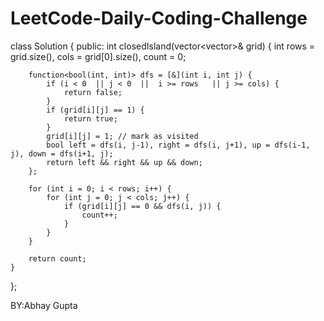 # LeetCode-Daily-Coding-Challenge



class Solution {
public:
    int closedIsland(vector<vector<int>>& grid) {
        int rows = grid.size(), cols = grid[0].size(), count = 0;
        
        function<bool(int, int)> dfs = [&](int i, int j) {
            if (i < 0  || j < 0  ||  i >= rows   || j >= cols) {
                return false;
            }
            if (grid[i][j] == 1) {
                return true;
            }
            grid[i][j] = 1; // mark as visited
            bool left = dfs(i, j-1), right = dfs(i, j+1), up = dfs(i-1, j), down = dfs(i+1, j);
            return left && right && up && down;
        };
        
        for (int i = 0; i < rows; i++) {
            for (int j = 0; j < cols; j++) {
                if (grid[i][j] == 0 && dfs(i, j)) {
                    count++;
                }
            }
        }
        
        return count;
    }
};


BY:Abhay Gupta
